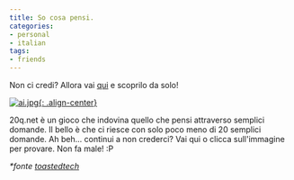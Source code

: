 ```yaml
---
title: So cosa pensi.
categories:
- personal
- italian
tags:
- friends
---
```

Non ci credi? Allora vai [qui](http://www.20q.net/ "http://www.20q.net/" ) e
scoprilo da solo!

[![ai.jpg]({{site.url}}/images/ai.jpg){: .align-center}](http://www.20q.net/ "http://www.20q.net/" )

20q.net è un gioco che indovina quello che pensi attraverso semplici domande.
Il bello è che ci riesce con solo poco meno di 20 semplici domande. Ah beh...
continui a non crederci? Vai qui o clicca sull'immagine per provare. Non fa
male! :P

_*fonte [toastedtech](http://toastedtech.wordpress.com/ "http://toastedtech.wordpress.com/" )_

